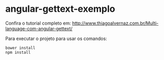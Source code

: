 # angular-gettext-exemplo
Confira o tutorial completo em: http://www.thiagoalvernaz.com.br/Multi-language-com-angular-gettext/

Para executar o projeto para usar os comandos:

    bower install
    npm install
